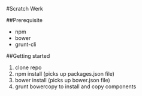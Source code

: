 #Scratch Werk

##Prerequisite

* npm
* bower
* grunt-cli

##Getting started

1. clone repo
2. npm install (picks up packages.json file)
3. bower install (picks up bower.json file)
4. grunt bowercopy to install and copy components
